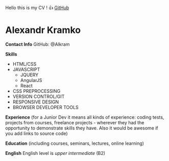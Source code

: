 Hello this is my CV ! :+1:
[GitHub](https://alkram.github.io/rsschool-cv/cv)

# Alexandr Kramko #
**Contact Info** 
GitHub: @Alkram

**Skills**
* HTML/CSS
* JAVASCRIPT
  * JQUERY
  * AngularJS
  * React
* CSS PREPROCESSING
* VERSION CONTROL/GIT
* RESPONSIVE DESIGN
* BROWSER DEVELOPER TOOLS

**Experience** (for a Junior Dev it means all kinds of experience: coding tests, projects from courses,
freelance projects - wherever they had the opportunity to demonstrate skills they have.
Also it would be awesome if you add links to source code)

**Education** (including courses, seminars, lectures, online learning)

**English** 
English level is *upper intermediate* (B2)
